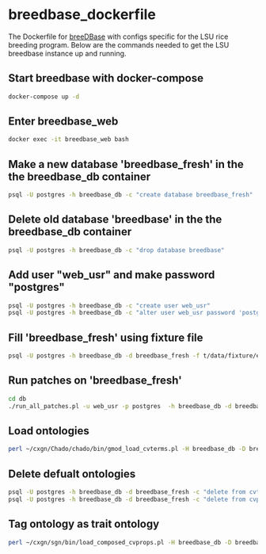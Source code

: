 # breedbase_dockerfile
The Dockerfile for [breeDBase](https://github.com/solgenomics/sgn) with configs specific
for the LSU rice breeding program. Below are the commands needed to get the LSU breedbase instance
up and running.


## Start breedbase with docker-compose
```bash
docker-compose up -d
```

## Enter breedbase_web
```bash
docker exec -it breedbase_web bash
```

## Make a new database 'breedbase_fresh' in the the breedbase_db container
```bash
psql -U postgres -h breedbase_db -c "create database breedbase_fresh"
```

## Delete old database 'breedbase' in the the breedbase_db container
```bash
psql -U postgres -h breedbase_db -c "drop database breedbase"
```

## Add user "web_usr" and make password "postgres"
```bash
psql -U postgres -h breedbase_db -c "create user web_usr"
psql -U postgres -h breedbase_db -c "alter user web_usr password 'postgres'"
```

## Fill 'breedbase_fresh' using fixture file
```bash
psql -U postgres -h breedbase_db -d breedbase_fresh -f t/data/fixture/empty_fixture.sql
```

## Run patches on 'breedbase_fresh'
```bash
cd db
./run_all_patches.pl -u web_usr -p postgres  -h breedbase_db -d breedbase_fresh -e janedoe
```

## Load ontologies
```bash
perl ~/cxgn/Chado/chado/bin/gmod_load_cvterms.pl -H breedbase_db -D breedbase_fresh -d Pg -s LSU_01 -v -u -r postgres -n lsuRice -p postgres ~/cxgn/famosolabbase/ontology/lsu_rice2.obo 
```

## Delete defualt ontologies
```bash
psql -U postgres -h breedbase_db -d breedbase_fresh -c "delete from cvterm where cv_id = 16 or cv_id = 54 or cv_id = 58 or cv_id = 59 or cv_id = 4 or cv_id = 7 or cv_id =8 or cv_id = 9 or cv_id=10 or cv_id=13 or cv_id=14 or cv_id=19"
psql -U postgres -h breedbase_db -d breedbase_fresh -c "delete from cvprop where cv_id = 16 or cv_id=58 or cv_id=59 or cv_id=64"
```

## Tag ontology as trait ontology
```bash
perl ~/cxgn/sgn/bin/load_composed_cvprops.pl -H breedbase_db -D breedbase_fresh -T lsuRice
```
